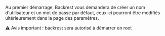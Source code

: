 Au premier démarrage, Backrest vous demandera de créer un nom d'utilisateur et un mot de passe par défaut, ceux-ci pourront être modifiés ultérieurement dans la page des paramètres.


⚠️ Avis important : backrest sera autorisé à démarrer en root
